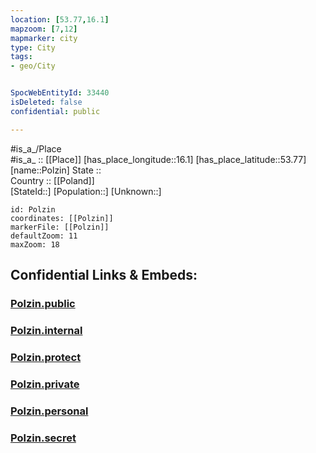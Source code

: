 ```yaml
---
location: [53.77,16.1] 
mapzoom: [7,12] 
mapmarker: city 
type: City
tags:
- geo/City


SpocWebEntityId: 33440
isDeleted: false
confidential: public

---
```

#is_a_/Place  
#is_a_ :: [[Place]] 
[has_place_longitude::16.1] 
[has_place_latitude::53.77] 
[name::Polzin] 
State ::  
Country :: [[Poland]]  
[StateId::] 
[Population::] 
[Unknown::] 


```leaflet
id: Polzin
coordinates: [[Polzin]] 
markerFile: [[Polzin]] 
defaultZoom: 11 
maxZoom: 18
```


## Confidential Links & Embeds: 

### [Polzin.public](/_public/\Earth\Continent\Europe\Europe~East\Poland\Provinces~Poland\West_Pomeranian\CityPolzin.public.md) 

### [Polzin.internal](/_internal/\Earth\Continent\Europe\Europe~East\Poland\Provinces~Poland\West_Pomeranian\CityPolzin.internal.md) 

### [Polzin.protect](/_protect/\Earth\Continent\Europe\Europe~East\Poland\Provinces~Poland\West_Pomeranian\CityPolzin.protect.md) 

### [Polzin.private](/_private/\Earth\Continent\Europe\Europe~East\Poland\Provinces~Poland\West_Pomeranian\CityPolzin.private.md) 

### [Polzin.personal](/_personal/\Earth\Continent\Europe\Europe~East\Poland\Provinces~Poland\West_Pomeranian\CityPolzin.personal.md) 

### [Polzin.secret](/_secret/\Earth\Continent\Europe\Europe~East\Poland\Provinces~Poland\West_Pomeranian\CityPolzin.secret.md)

